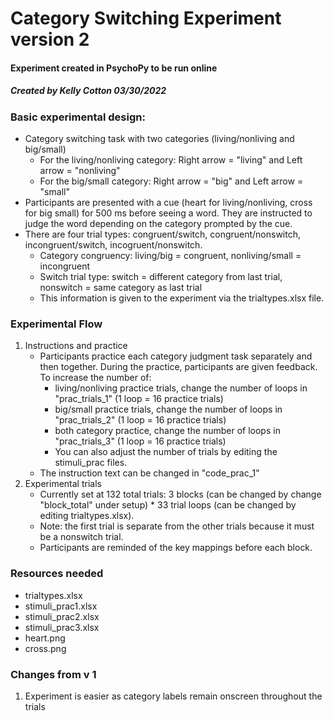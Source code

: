 # Category Switching Experiment version 2
#### Experiment created in PsychoPy to be run online 
##### Created by Kelly Cotton 03/30/2022


### Basic experimental design:
* Category switching task with two categories (living/nonliving and big/small)
	* For the living/nonliving category: Right arrow = "living" and Left arrow = "nonliving"
	* For the big/small category: Right arrow = "big" and Left arrow = "small"
* Participants are presented with a cue (heart for living/nonliving, cross for big small) for 500 ms before seeing a word. They are instructed to judge the word depending on the category prompted by the cue.
* There are four trial types: congruent/switch, congruent/nonswitch, incongruent/switch, incogruent/nonswitch.
	* Category congruency: living/big = congruent, nonliving/small = incongruent
	* Switch trial type: switch = different category from last trial, nonswitch = same category as last trial
	* This information is given to the experiment via the trialtypes.xlsx file. 

### Experimental Flow
1. Instructions and practice
	* Participants practice each category judgment task separately and then together. During the practice, participants are given feedback. To increase the number of:
		* living/nonliving practice trials, change the number of loops in "prac_trials_1" (1 loop = 16 practice trials) 
		* big/small practice trials, change the number of loops in "prac_trials_2" (1 loop = 16 practice trials)
		* both category practice, change the number of loops in "prac_trials_3" (1 loop = 16 practice trials)
		* You can also adjust the number of trials by editing the stimuli_prac files.
	* The instruction text can be changed in "code_prac_1"
2. Experimental trials
	* Currently set at 132 total trials: 3 blocks (can be changed by change "block_total" under setup) * 33 trial loops (can be changed by editing trialtypes.xlsx).
	* Note: the first trial is separate from the other trials because it must be a nonswitch trial.
	* Participants are reminded of the key mappings before each block.

### Resources needed
* trialtypes.xlsx 
* stimuli_prac1.xlsx
* stimuli_prac2.xlsx
* stimuli_prac3.xlsx
* heart.png
* cross.png

### Changes from v 1
1. Experiment is easier as category labels remain onscreen throughout the trials


